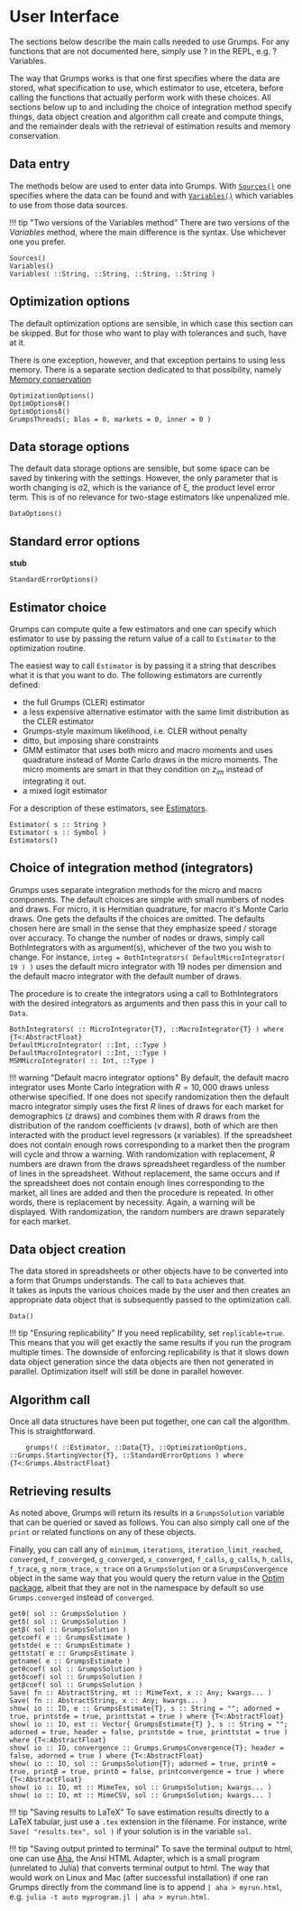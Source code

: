 # User Interface

The sections below describe the main calls needed to use Grumps.  For any functions that are not documented here, simply use ? in the REPL, e.g. ?Variables.

The way that Grumps works is that one first specifies where the data are stored, what specification to use, which estimator to use, etcetera, before calling the functions that actually perform work with these choices.  All sections below up to and including the choice of integration method specify things, data object creation and algorithm call create and compute things, and the remainder deals with the retrieval of estimation results and memory conservation.

## Data entry

The methods below are used to enter data into Grumps.  With [`Sources()`](@ref) one specifies where the data can be found and with [`Variables()`](@ref) which variables to use from those data sources.  

!!! tip "Two versions of the Variables method"
    There are two versions of the *Variables* method, where the main difference is the syntax.  Use whichever one you prefer.

```@docs
Sources()
Variables()
Variables( ::String, ::String, ::String, ::String )
```



## Optimization options

The default optimization options are sensible, in which case this section can be skipped.  But for those who want to play with tolerances and such, have at it.

There is one exception, however, and that exception pertains to using less memory.  There is a separate section dedicated to that possibility, namely [Memory conservation](@ref)

```@docs
OptimizationOptions()
OptimOptionsθ()
OptimOptionsδ()
GrumpsThreads(; blas = 0, markets = 0, inner = 0 )
```

## Data storage options

The default data storage options are sensible, but some space can be saved by tinkering with the settings.  However, the only parameter that is worth changing is
σ2, which is the variance of ξ, the product level error term.  This is of no relevance for two-stage estimators like unpenalized mle.
```@docs
DataOptions()
```

## Standard error options

**stub**

```@docs
StandardErrorOptions()
```

## Estimator choice

Grumps can compute quite a few estimators and one can specify which estimator to use by passing the return value of a call to `Estimator` to the optimization routine.

The easiest way to call `Estimator` is by passing it a string that describes what it is that you want to do.  The following estimators are currently defined:
* the full Grumps (CLER) estimator
* a less expensive alternative estimator with the same limit distribution as the CLER estimator
* Grumps-style maximum likelihood, i.e. CLER without penalty
* ditto, but imposing share constraints
* GMM estimator that uses both micro and macro moments and uses quadrature instead of Monte Carlo draws in the micro moments.  The micro moments are smart in that they condition on $z_{im}$ instead of integrating it out.
* a mixed logit estimator

For a description of these estimators, see [Estimators](@ref).

```@docs
Estimator( s :: String )
Estimator( s :: Symbol )
Estimators()
```

## Choice of integration method (integrators)

Grumps uses separate integration methods for the micro and macro components. The default choices are simple with small numbers of nodes and draws. For micro, it is Hermitian quadrature, for macro it's Monte Carlo draws. One gets the defaults if the choices are omitted.  The defaults chosen here are small in the sense that they emphasize speed / storage over accuracy.   To change the number of nodes or draws, simply call BothIntegrators with as argument(s), whichever of the two you
wish to change.  For instance, `integ = BothIntegrators( DefaultMicroIntegrator( 19 ) )` uses the default micro integrator with 19 nodes per dimension and the
default macro integrator with the default number of draws.

The procedure is to create the integrators using a call to BothIntegrators with the desired integrators as arguments and then pass this in your call to `Data`.
```@docs
BothIntegrators( :: MicroIntegrator{T}, ::MacroIntegrator{T} ) where {T<:AbstractFloat}
DefaultMicroIntegrator( ::Int, ::Type )
DefaultMacroIntegrator( ::Int, ::Type )
MSMMicroIntegrator( :: Int, ::Type )
```


!!! warning "Default macro integrator options"
    By default, the default macro integrator uses Monte Carlo integration with $R = 10,000$ draws unless otherwise specified.  If one does not specify randomization then the default macro integrator simply uses the first $R$ lines of draws for each market for demographics ($z$ draws) and combines them with $R$ draws from the distribution of the random coefficients ($\nu$ draws), both of which are then interacted with the product level regressors ($x$ variables).  If the spreadsheet does not contain enough rows corresponding to a market then the program will cycle and throw a warning.  With randomization with replacement, $R$ numbers are drawn from the draws spreadsheet regardless of the number of lines in the spreadsheet.  Without replacement, the same occurs and if the spreadsheet does not contain enough lines corresponding to the market, all lines are added and then the procedure is repeated.  In other words, there is replacement by necessity.  Again, a warning will be displayed. With randomization, the random numbers are drawn separately for each market.


## Data object creation

The data stored in spreadsheets or other objects have to be converted into a form that Grumps understands.  The call to `Data` achieves that.  
It takes as inputs the various choices made by the user and then creates an appropriate data object that is subsequently passed to the optimization call.

```@docs
Data()
```

!!! tip "Ensuring replicability"
    If you need replicability, set `replicable=true`.  This means that you will get exactly the same results if you run the program multiple times.  The downside of enforcing replicability is that it slows down data object generation since the data objects are then not generated in parallel.  Optimization itself will still be done in parallel however.


## Algorithm call

Once all data structures have been put together, one can call the algorithm.  This is straightforward.
```@docs
    grumps!( ::Estimator, ::Data{T}, ::OptimizationOptions, ::Grumps.StartingVector{T}, ::StandardErrorOptions ) where {T<:Grumps.AbstractFloat}
```

## Retrieving results

As noted above, Grumps will return its results in a `GrumpsSolution` variable that can be queried or saved as follows.  You can also simply call one of the `print` or 
related functions on any of these objects.

Finally, you can call any of `minimum`, `iterations`, `iteration_limit_reached`, `converged`, `f_converged`, `g_converged`, `x_converged`, `f_calls`, `g_calls`, `h_calls`,
`f_trace`, `g_norm_trace`, `x_trace` on a `GrumpsSolution` or a `GrumpsConvergence` object in the same way that you would query the return value in the [Optim package](https://github.com/JuliaNLSolvers/Optim.jl/), albeit that they are not in the namespace by default so use `Grumps.converged` instead of `converged`.

```@docs
getθ( sol :: GrumpsSolution )
getδ( sol :: GrumpsSolution )
getβ( sol :: GrumpsSolution )
getcoef( e :: GrumpsEstimate )
getstde( e :: GrumpsEstimate )
gettstat( e :: GrumpsEstimate )
getname( e :: GrumpsEstimate )
getθcoef( sol :: GrumpsSolution )
getδcoef( sol :: GrumpsSolution )
getβcoef( sol :: GrumpsSolution )
Save( fn :: AbstractString, mt :: MimeText, x :: Any; kwargs... )
Save( fn :: AbstractString, x :: Any; kwargs... )
show( io :: IO, e :: GrumpsEstimate{T}, s :: String = ""; adorned = true, printstde = true, printtstat = true ) where {T<:AbstractFloat}
show( io :: IO, est :: Vector{ GrumpsEstimate{T} }, s :: String = ""; adorned = true, header = false, printstde = true, printtstat = true ) where {T<:AbstractFloat}
show( io :: IO, convergence :: Grumps.GrumpsConvergence{T}; header = false, adorned = true ) where {T<:AbstractFloat}
show( io :: IO, sol :: GrumpsSolution{T}; adorned = true, printθ = true, printβ = true, printδ = false, printconvergence = true ) where {T<:AbstractFloat}
show( io :: IO, mt :: MimeTex, sol :: GrumpsSolution; kwargs... ) 
show( io :: IO, mt :: MimeCSV, sol :: GrumpsSolution; kwargs... ) 
```

!!! tip "Saving results to LaTeX"
    To save estimation results directly to a LaTeX tabular, just use a `.tex` extension in the filename.  For instance, write `Save( "results.tex", sol )` if your solution is in the variable `sol`.


!!! tip "Saving output printed to terminal"
    To save the terminal output to html, one can use [Aha](https://github.com/theZiz/aha), the Ansi HTML Adapter, which is a small program (unrelated to Julia) that converts terminal output to html.  The way that would work on Linux and Mac (after successful installation) if one ran Grumps directly from the command line is to append `| aha > myrun.html`, e.g. `julia -t auto myprogram.jl | aha > myrun.html`.